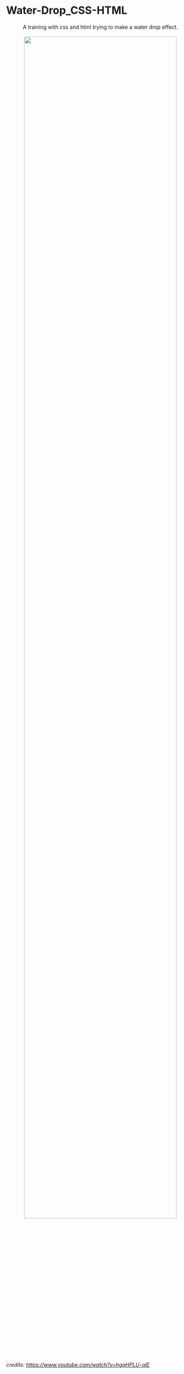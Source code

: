  # Water-Drop_CSS-HTML
 <div align="center">
A training with css and html trying to make a water drop effect.  
</div>

<br>

 <div align="center">  
  <img height="90%" width="90%"  src="https://imgur.com/uuOl9LM.png"/>  
</div>


<br>

*credits: https://www.youtube.com/watch?v=hgqHPLU-qIE*
